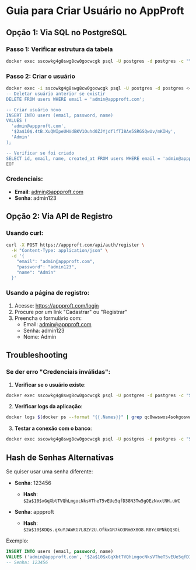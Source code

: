 # Guia para Criar Usuário no AppProft

## Opção 1: Via SQL no PostgreSQL

### Passo 1: Verificar estrutura da tabela
```bash
docker exec sscowkg4g8swg8cw0gocwcgk psql -U postgres -d postgres -c "\d users"
```

### Passo 2: Criar o usuário
```bash
docker exec -i sscowkg4g8swg8cw0gocwcgk psql -U postgres -d postgres << 'EOF'
-- Deletar usuário anterior se existir
DELETE FROM users WHERE email = 'admin@appproft.com';

-- Criar usuário novo
INSERT INTO users (email, password, name) 
VALUES (
  'admin@appproft.com',
  '$2a$10$.4tB.XuQWIpeUHVdBKV1Ouhd0ZJYjdflfTI8Ae5SRGSQwUv/mKIHy',
  'Admin'
);

-- Verificar se foi criado
SELECT id, email, name, created_at FROM users WHERE email = 'admin@appproft.com';
EOF
```

### Credenciais:
- **Email**: admin@appproft.com
- **Senha**: admin123

## Opção 2: Via API de Registro

### Usando curl:
```bash
curl -X POST https://appproft.com/api/auth/register \
  -H "Content-Type: application/json" \
  -d '{
    "email": "admin@appproft.com",
    "password": "admin123",
    "name": "Admin"
  }'
```

### Usando a página de registro:
1. Acesse: https://appproft.com/login
2. Procure por um link "Cadastrar" ou "Registrar"
3. Preencha o formulário com:
   - Email: admin@appproft.com
   - Senha: admin123
   - Nome: Admin

## Troubleshooting

### Se der erro "Credenciais inválidas":

1. **Verificar se o usuário existe**:
```bash
docker exec sscowkg4g8swg8cw0gocwcgk psql -U postgres -d postgres -c "SELECT * FROM users;"
```

2. **Verificar logs da aplicação**:
```bash
docker logs $(docker ps --format "{{.Names}}" | grep qc8wwswos4sokgosww4k0wkc) --tail 50
```

3. **Testar a conexão com o banco**:
```bash
docker exec sscowkg4g8swg8cw0gocwcgk psql -U postgres -d postgres -c "SELECT NOW();"
```

## Hash de Senhas Alternativas

Se quiser usar uma senha diferente:

- **Senha**: 123456
  - **Hash**: `$2a$10$xGqXbtTVQhLmgocNksVTheT5vEUe5qfD38N3Tw5gOEzNvxtNH.uWC`

- **Senha**: appproft
  - **Hash**: `$2a$10$KDQs.qXuYJAWKG7L8Zr2U.OfkxGR7kO3Rm0X0O8.R8YcXPNkQQ3Oi`

Exemplo:
```sql
INSERT INTO users (email, password, name) 
VALUES ('admin@appproft.com', '$2a$10$xGqXbtTVQhLmgocNksVTheT5vEUe5qfD38N3Tw5gOEzNvxtNH.uWC', 'Admin');
-- Senha: 123456
```